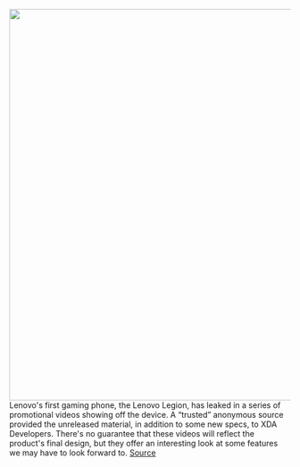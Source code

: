 <img src='https://cdn.vox-cdn.com/thumbor/RBvwle_JpF6pkT-AraLYLzxYS3o=/0x0:1200x677/1200x800/filters:focal(504x243:696x435)/cdn.vox-cdn.com/uploads/chorus_image/image/66756420/Lenovo_Legion_Gaming_Phone_Watermarked_1.0.jpg' width='700px' /><br/>
Lenovo's first gaming phone, the Lenovo Legion, has leaked in a series of promotional videos showing off the device. A “trusted” anonymous source provided the unreleased material, in addition to some new specs, to XDA Developers. There's no guarantee that these videos will reflect the product's final design, but they offer an interesting look at some features we may have to look forward to.
<a href='https://www.theverge.com/2020/5/5/21248599/lenovo-legion-gaming-phone-leaked-images-smartphone-android'> Source <a/>